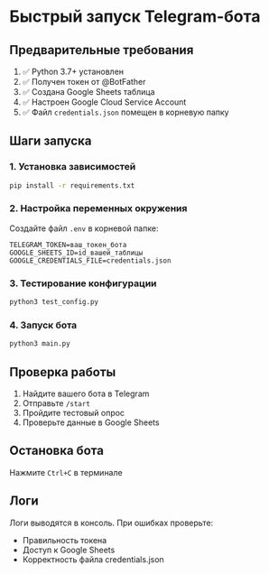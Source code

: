 # Быстрый запуск Telegram-бота

## Предварительные требования

1. ✅ Python 3.7+ установлен
2. ✅ Получен токен от @BotFather
3. ✅ Создана Google Sheets таблица
4. ✅ Настроен Google Cloud Service Account
5. ✅ Файл `credentials.json` помещен в корневую папку

## Шаги запуска

### 1. Установка зависимостей
```bash
pip install -r requirements.txt
```

### 2. Настройка переменных окружения
Создайте файл `.env` в корневой папке:
```env
TELEGRAM_TOKEN=ваш_токен_бота
GOOGLE_SHEETS_ID=id_вашей_таблицы
GOOGLE_CREDENTIALS_FILE=credentials.json
```

### 3. Тестирование конфигурации
```bash
python3 test_config.py
```

### 4. Запуск бота
```bash
python3 main.py
```

## Проверка работы

1. Найдите вашего бота в Telegram
2. Отправьте `/start`
3. Пройдите тестовый опрос
4. Проверьте данные в Google Sheets

## Остановка бота

Нажмите `Ctrl+C` в терминале

## Логи

Логи выводятся в консоль. При ошибках проверьте:
- Правильность токена
- Доступ к Google Sheets
- Корректность файла credentials.json
